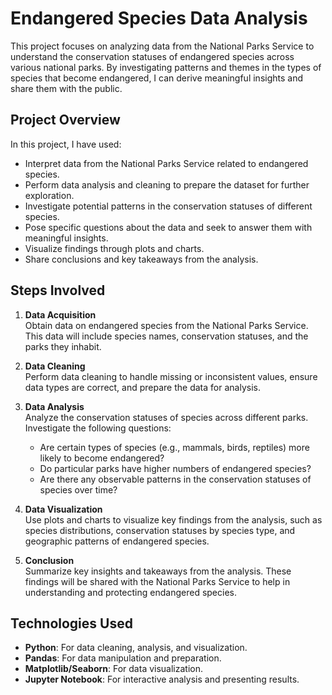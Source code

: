 # Endangered Species Data Analysis

This project focuses on analyzing data from the National Parks Service to understand the conservation statuses of endangered species across various national parks. By investigating patterns and themes in the types of species that become endangered, I can derive meaningful insights and share them with the public.

## Project Overview

In this project, I have used:

- Interpret data from the National Parks Service related to endangered species.
- Perform data analysis and cleaning to prepare the dataset for further exploration.
- Investigate potential patterns in the conservation statuses of different species.
- Pose specific questions about the data and seek to answer them with meaningful insights.
- Visualize findings through plots and charts.
- Share conclusions and key takeaways from the analysis.

## Steps Involved

1. **Data Acquisition**  
   Obtain data on endangered species from the National Parks Service. This data will include species names, conservation statuses, and the parks they inhabit.

2. **Data Cleaning**  
   Perform data cleaning to handle missing or inconsistent values, ensure data types are correct, and prepare the data for analysis.

3. **Data Analysis**  
   Analyze the conservation statuses of species across different parks. Investigate the following questions:
   - Are certain types of species (e.g., mammals, birds, reptiles) more likely to become endangered?
   - Do particular parks have higher numbers of endangered species?
   - Are there any observable patterns in the conservation statuses of species over time?

4. **Data Visualization**  
   Use plots and charts to visualize key findings from the analysis, such as species distributions, conservation statuses by species type, and geographic patterns of endangered species.

5. **Conclusion**  
   Summarize key insights and takeaways from the analysis. These findings will be shared with the National Parks Service to help in understanding and protecting endangered species.

## Technologies Used

- **Python**: For data cleaning, analysis, and visualization.
- **Pandas**: For data manipulation and preparation.
- **Matplotlib/Seaborn**: For data visualization.
- **Jupyter Notebook**: For interactive analysis and presenting results.
